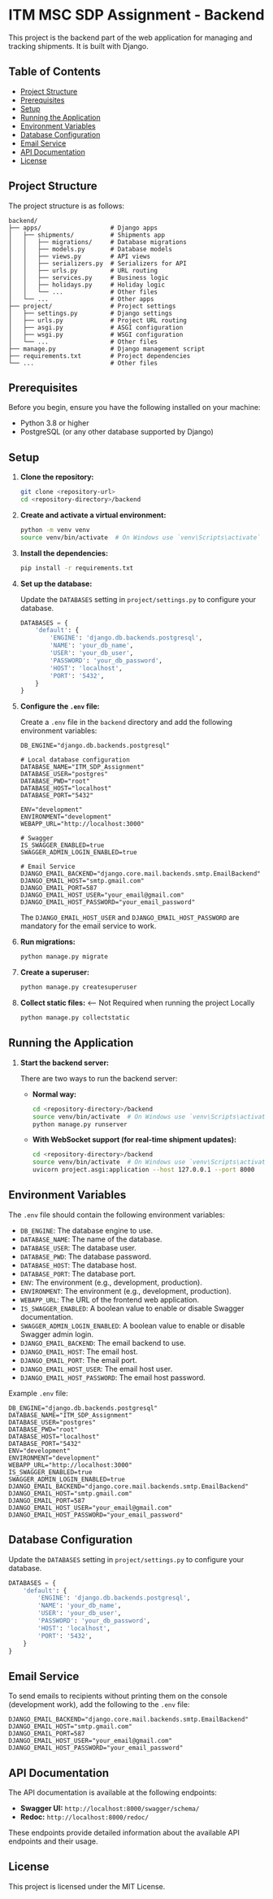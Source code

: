 # ITM MSC SDP Assignment - Backend

This project is the backend part of the web application for managing and tracking shipments. It is built with Django.

## Table of Contents

- [Project Structure](#project-structure)
- [Prerequisites](#prerequisites)
- [Setup](#setup)
- [Running the Application](#running-the-application)
- [Environment Variables](#environment-variables)
- [Database Configuration](#database-configuration)
- [Email Service](#email-service)
- [API Documentation](#api-documentation)
- [License](#license)

## Project Structure

The project structure is as follows:

```
backend/
├── apps/                   # Django apps
│   ├── shipments/          # Shipments app
│   │   ├── migrations/     # Database migrations
│   │   ├── models.py       # Database models
│   │   ├── views.py        # API views
│   │   ├── serializers.py  # Serializers for API
│   │   ├── urls.py         # URL routing
│   │   ├── services.py     # Business logic
│   │   ├── holidays.py     # Holiday logic
│   │   └── ...             # Other files
│   └── ...                 # Other apps
├── project/                # Project settings
│   ├── settings.py         # Django settings
│   ├── urls.py             # Project URL routing
│   ├── asgi.py             # ASGI configuration
│   ├── wsgi.py             # WSGI configuration
│   └── ...                 # Other files
├── manage.py               # Django management script
├── requirements.txt        # Project dependencies
└── ...                     # Other files
```

## Prerequisites

Before you begin, ensure you have the following installed on your machine:

- Python 3.8 or higher
- PostgreSQL (or any other database supported by Django)

## Setup

1. **Clone the repository:**

    ```bash
    git clone <repository-url>
    cd <repository-directory>/backend
    ```

2. **Create and activate a virtual environment:**

    ```bash
    python -m venv venv
    source venv/bin/activate  # On Windows use `venv\Scripts\activate`
    ```

3. **Install the dependencies:**

    ```bash
    pip install -r requirements.txt
    ```

4. **Set up the database:**

    Update the `DATABASES` setting in `project/settings.py` to configure your database.

    ```python
    DATABASES = {
        'default': {
            'ENGINE': 'django.db.backends.postgresql',
            'NAME': 'your_db_name',
            'USER': 'your_db_user',
            'PASSWORD': 'your_db_password',
            'HOST': 'localhost',
            'PORT': '5432',
        }
    }
    ```

5. **Configure the `.env` file:**

    Create a `.env` file in the `backend` directory and add the following environment variables:

    ```env
    DB_ENGINE="django.db.backends.postgresql"

    # Local database configuration
    DATABASE_NAME="ITM_SDP_Assignment"
    DATABASE_USER="postgres"
    DATABASE_PWD="root"
    DATABASE_HOST="localhost"
    DATABASE_PORT="5432"

    ENV="development"
    ENVIRONMENT="development"
    WEBAPP_URL="http://localhost:3000"

    # Swagger
    IS_SWAGGER_ENABLED=true
    SWAGGER_ADMIN_LOGIN_ENABLED=true

    # Email Service
    DJANGO_EMAIL_BACKEND="django.core.mail.backends.smtp.EmailBackend"
    DJANGO_EMAIL_HOST="smtp.gmail.com"
    DJANGO_EMAIL_PORT=587
    DJANGO_EMAIL_HOST_USER="your_email@gmail.com"
    DJANGO_EMAIL_HOST_PASSWORD="your_email_password"
    ```

    The `DJANGO_EMAIL_HOST_USER` and `DJANGO_EMAIL_HOST_PASSWORD` are mandatory for the email service to work.

6. **Run migrations:**

    ```bash
    python manage.py migrate
    ```

7. **Create a superuser:**

    ```bash
    python manage.py createsuperuser
    ```

8. **Collect static files:** <-- Not Required when running the project Locally

    ```bash
    python manage.py collectstatic
    ```

## Running the Application

1. **Start the backend server:**

    There are two ways to run the backend server:

    - **Normal way:**

        ```bash
        cd <repository-directory>/backend
        source venv/bin/activate  # On Windows use `venv\Scripts\activate`
        python manage.py runserver
        ```

    - **With WebSocket support (for real-time shipment updates):**

        ```bash
        cd <repository-directory>/backend
        source venv/bin/activate  # On Windows use `venv\Scripts\activate`
        uvicorn project.asgi:application --host 127.0.0.1 --port 8000
        ```

## Environment Variables

The `.env` file should contain the following environment variables:

- `DB_ENGINE`: The database engine to use.
- `DATABASE_NAME`: The name of the database.
- `DATABASE_USER`: The database user.
- `DATABASE_PWD`: The database password.
- `DATABASE_HOST`: The database host.
- `DATABASE_PORT`: The database port.
- `ENV`: The environment (e.g., development, production).
- `ENVIRONMENT`: The environment (e.g., development, production).
- `WEBAPP_URL`: The URL of the frontend web application.
- `IS_SWAGGER_ENABLED`: A boolean value to enable or disable Swagger documentation.
- `SWAGGER_ADMIN_LOGIN_ENABLED`: A boolean value to enable or disable Swagger admin login.
- `DJANGO_EMAIL_BACKEND`: The email backend to use.
- `DJANGO_EMAIL_HOST`: The email host.
- `DJANGO_EMAIL_PORT`: The email port.
- `DJANGO_EMAIL_HOST_USER`: The email host user.
- `DJANGO_EMAIL_HOST_PASSWORD`: The email host password.

Example `.env` file:

```env
DB_ENGINE="django.db.backends.postgresql"
DATABASE_NAME="ITM_SDP_Assignment"
DATABASE_USER="postgres"
DATABASE_PWD="root"
DATABASE_HOST="localhost"
DATABASE_PORT="5432"
ENV="development"
ENVIRONMENT="development"
WEBAPP_URL="http://localhost:3000"
IS_SWAGGER_ENABLED=true
SWAGGER_ADMIN_LOGIN_ENABLED=true
DJANGO_EMAIL_BACKEND="django.core.mail.backends.smtp.EmailBackend"
DJANGO_EMAIL_HOST="smtp.gmail.com"
DJANGO_EMAIL_PORT=587
DJANGO_EMAIL_HOST_USER="your_email@gmail.com"
DJANGO_EMAIL_HOST_PASSWORD="your_email_password"
```

## Database Configuration

Update the `DATABASES` setting in `project/settings.py` to configure your database.

```python
DATABASES = {
    'default': {
        'ENGINE': 'django.db.backends.postgresql',
        'NAME': 'your_db_name',
        'USER': 'your_db_user',
        'PASSWORD': 'your_db_password',
        'HOST': 'localhost',
        'PORT': '5432',
    }
}
```

## Email Service

To send emails to recipients without printing them on the console (development work), add the following to the `.env` file:

```env
DJANGO_EMAIL_BACKEND="django.core.mail.backends.smtp.EmailBackend"
DJANGO_EMAIL_HOST="smtp.gmail.com"
DJANGO_EMAIL_PORT=587
DJANGO_EMAIL_HOST_USER="your_email@gmail.com"
DJANGO_EMAIL_HOST_PASSWORD="your_email_password"
```

## API Documentation

The API documentation is available at the following endpoints:

- **Swagger UI:** `http://localhost:8000/swagger/schema/`
- **Redoc:** `http://localhost:8000/redoc/`

These endpoints provide detailed information about the available API endpoints and their usage.

## License

This project is licensed under the MIT License.
